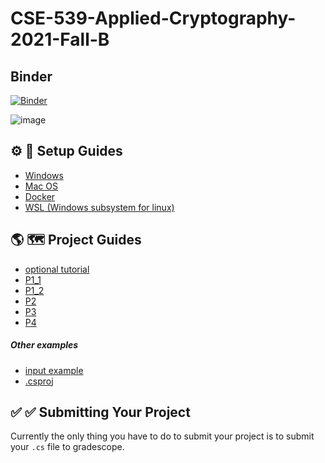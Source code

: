 # CSE-539-Applied-Cryptography-2021-Fall-B

## Binder
<!-- [![Binder](https://mybinder.org/badge_logo.svg)](https://mybinder.org/v2/gh/GiveThanksAlways/CSE-539-Applied-Cryptography-2021-Fall-B/HEAD) -->

[![Binder](https://mybinder.org/badge_logo.svg)](https://mybinder.org/v2/gh/GiveThanksAlways/interactive/HEAD)

![image](https://user-images.githubusercontent.com/7727291/136446547-cd2f51a7-5e42-46d0-b275-8c8b9c820fe5.png)

<!-- * helpful link for .NET interactive notebooks: [https://github.com/dotnet/interactive](https://github.com/dotnet/interactive) -->
<!-- * microsoft blog post [https://github.com/dotnet/interactive](https://github.com/dotnet/interactive) -->

## :gear: :hammer: Setup Guides


* [Windows](./gettingStarted/Windows)
* [Mac OS](./gettingStarted/Mac)
* [Docker](./gettingStarted/Docker)
* [WSL (Windows subsystem for linux)](./gettingStarted/Windows-WSL)

## :earth_americas: :world_map: Project Guides
* [optional tutorial](./projectGuides/optionalTutorial)
* [P1_1](./projectGuides/P1_1)
* [P1_2](./projectGuides/P1_2)
* [P2](./projectGuides/P2)
* [P3](./projectGuides/P3)
* [P4](./projectGuides/P4)

##### Other examples
* [input example](./projectGuides/inputExample)
* [.csproj](./gettingStarted/SubmitProjectExample/P2.csproj)

## :white_check_mark: :white_check_mark: Submitting Your Project

Currently the only thing you have to do to submit your project is to submit your `.cs` file to gradescope.
